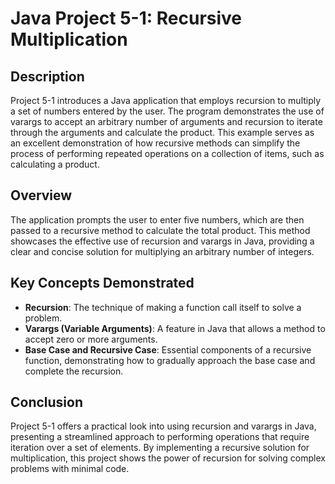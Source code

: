 # Java Project 5-1: Recursive Multiplication

## Description

Project 5-1 introduces a Java application that employs recursion to multiply a set of numbers entered by the user. The program demonstrates the use of varargs to accept an arbitrary number of arguments and recursion to iterate through the arguments and calculate the product. This example serves as an excellent demonstration of how recursive methods can simplify the process of performing repeated operations on a collection of items, such as calculating a product.

## Overview

The application prompts the user to enter five numbers, which are then passed to a recursive method to calculate the total product. This method showcases the effective use of recursion and varargs in Java, providing a clear and concise solution for multiplying an arbitrary number of integers.

## Key Concepts Demonstrated

- **Recursion**: The technique of making a function call itself to solve a problem.
- **Varargs (Variable Arguments)**: A feature in Java that allows a method to accept zero or more arguments.
- **Base Case and Recursive Case**: Essential components of a recursive function, demonstrating how to gradually approach the base case and complete the recursion.

## Conclusion

Project 5-1 offers a practical look into using recursion and varargs in Java, presenting a streamlined approach to performing operations that require iteration over a set of elements. By implementing a recursive solution for multiplication, this project shows the power of recursion for solving complex problems with minimal code.
